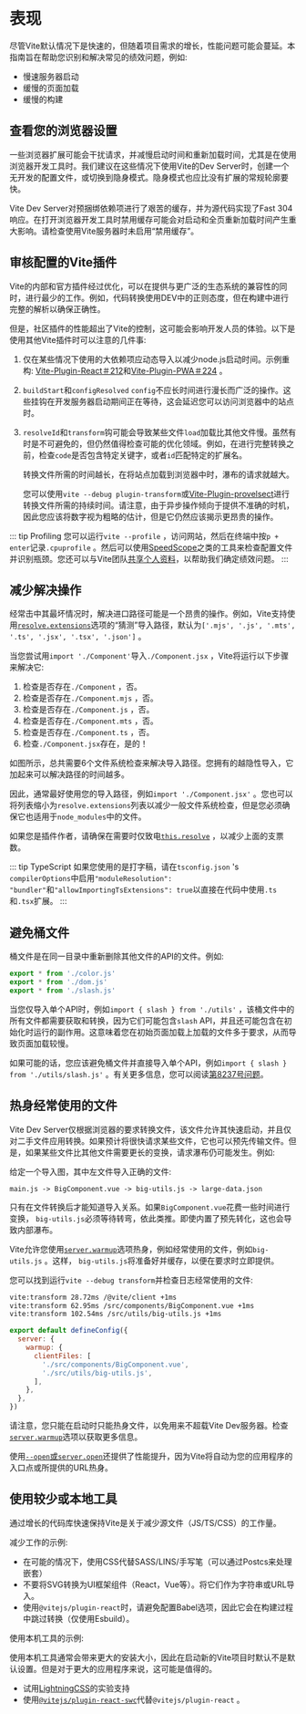 # 表现

尽管Vite默认情况下是快速的，但随着项目需求的增长，性能问题可能会蔓延。本指南旨在帮助您识别和解决常见的绩效问题，例如:

- 慢速服务器启动
- 缓慢的页面加载
- 缓慢的构建

## 查看您的浏览器设置

一些浏览器扩展可能会干扰请求，并减慢启动时间和重新加载时间，尤其是在使用浏览器开发工具时。我们建议在这些情况下使用Vite的Dev Server时，创建一个无开发的配置文件，或切换到隐身模式。隐身模式也应比没有扩展的常规轮廓要快。

Vite Dev Server对预捆绑依赖项进行了艰苦的缓存，并为源代码实现了Fast 304响应。在打开浏览器开发工具时禁用缓存可能会对启动和全页重新加载时间产生重大影响。请检查使用Vite服务器时未启用“禁用缓存”。

## 审核配置的Vite插件

Vite的内部和官方插件经过优化，可以在提供与更广泛的生态系统的兼容性的同时，进行最少的工作。例如，代码转换使用DEV中的正则态度，但在构建中进行完整的解析以确保正确性。

但是，社区插件的性能超出了Vite的控制，这可能会影响开发人员的体验。以下是使用其他Vite插件时可以注意的几件事:

1. 仅在某些情况下使用的大依赖项应动态导入以减少node.js启动时间。示例重构: [Vite-Plugin-React＃212](/0)和[Vite-Plugin-PWA＃224](/1) 。

2. `buildStart`和`configResolved` `config`不应长时间进行漫长而广泛的操作。这些挂钩在开发服务器启动期间正在等待，这会延迟您可以访问浏览器中的站点时。

3. `resolveId`和`transform`钩可能会导致某些文件`load`加载比其他文件慢。虽然有时是不可避免的，但仍然值得检查可能的优化领域。例如，在进行完整转换之前，检查`code`是否包含特定关键字，或者`id`匹配特定的扩展名。

   转换文件所需的时间越长，在将站点加载到浏览器中时，瀑布的请求就越大。

   您可以使用`vite --debug plugin-transform`或[Vite-Plugin-provelsect](/0)进行转换文件所需的持续时间。请注意，由于异步操作倾向于提供不准确的时机，因此您应该将数字视为粗略的估计，但是它仍然应该揭示更昂贵的操作。

::: tip Profiling
您可以运行`vite --profile` ，访问网站，然后在终端中按`p + enter`记录`.cpuprofile` 。然后可以使用[SpeedScope](/0)之类的工具来检查配置文件并识别瓶颈。您还可以与Vite团队[共享个人资料](/1)，以帮助我们确定绩效问题。
:::

## 减少解决操作

经常击中其最坏情况时，解决进口路径可能是一个昂贵的操作。例如，Vite支持使用[`resolve.extensions`](/0)选项的“猜测”导入路径，默认为`['.mjs', '.js', '.mts', '.ts', '.jsx', '.tsx', '.json']` 。

当您尝试用`import './Component'`导入`./Component.jsx` ，Vite将运行以下步骤来解决它:

1. 检查是否存在`./Component` ，否。
2. 检查是否存在`./Component.mjs` ，否。
3. 检查是否存在`./Component.js` ，否。
4. 检查是否存在`./Component.mts` ，否。
5. 检查是否存在`./Component.ts` ，否。
6. 检查`./Component.jsx`存在，是的！

如图所示，总共需要6个文件系统检查来解决导入路径。您拥有的越隐性导入，它加起来可以解决路径的时间越多。

因此，通常最好使用您的导入路径，例如`import './Component.jsx'` 。您也可以将列表缩小为`resolve.extensions`列表以减少一般文件系统检查，但是您必须确保它也适用于`node_modules`中的文件。

如果您是插件作者，请确保在需要时仅致电[`this.resolve`](/0) ，以减少上面的支票数。

::: tip TypeScript
如果您使用的是打字稿，请在`tsconfig.json` 's `compilerOptions`中启用`"moduleResolution": "bundler"`和`"allowImportingTsExtensions": true`以直接在代码中使用`.ts`和`.tsx`扩展。
:::

## 避免桶文件

桶文件是在同一目录中重新删除其他文件的API的文件。例如:

```js [src/utils/index.js]
export * from './color.js'
export * from './dom.js'
export * from './slash.js'
```

当您仅导入单个API时，例如`import { slash } from './utils'` ，该桶文件中的所有文件都需要获取和转换，因为它们可能包含`slash` API，并且还可能包含在初始化时运行的副作用。这意味着您在初始页面加载上加载的文件多于要求，从而导致页面加载较慢。

如果可能的话，您应该避免桶文件并直接导入单个API，例如`import { slash } from './utils/slash.js'` 。有关更多信息，您可以阅读[第8237号问题](/0)。

## 热身经常使用的文件

Vite Dev Server仅根据浏览器的要求转换文件，该文件允许其快速启动，并且仅对二手文件应用转换。如果预计将很快请求某些文件，它也可以预先传输文件。但是，如果某些文件比其他文件需要更长的变换，请求瀑布仍可能发生。例如:

给定一个导入图，其中左文件导入正确的文件:

```
main.js -> BigComponent.vue -> big-utils.js -> large-data.json
```

只有在文件转换后才能知道导入关系。如果`BigComponent.vue`花费一些时间进行变换， `big-utils.js`必须等待转弯，依此类推。即使内置了预先转化，这也会导致内部瀑布。

Vite允许您使用[`server.warmup`](/0)选项热身，例如经常使用的文件，例如`big-utils.js` 。这样， `big-utils.js`将准备好并缓存，以便在要求时立即提供。

您可以找到运行`vite --debug transform`并检查日志经常使用的文件:

```bash
vite:transform 28.72ms /@vite/client +1ms
vite:transform 62.95ms /src/components/BigComponent.vue +1ms
vite:transform 102.54ms /src/utils/big-utils.js +1ms
```

```js [vite.config.js]
export default defineConfig({
  server: {
    warmup: {
      clientFiles: [
        './src/components/BigComponent.vue',
        './src/utils/big-utils.js',
      ],
    },
  },
})
```

请注意，您只能在启动时只能热身文件，以免用来不超载Vite Dev服务器。检查[`server.warmup`](/0)选项以获取更多信息。

使用[`--open`或`server.open`](/0)还提供了性能提升，因为Vite将自动为您的应用程序的入口点或所提供的URL热身。

## 使用较少或本地工具

通过增长的代码库快速保持Vite是关于减少源文件（JS/TS/CSS）的工作量。

减少工作的示例:

- 在可能的情况下，使用CSS代替SASS/LINS/手写笔（可以通过Postcs来处理嵌套）
- 不要将SVG转换为UI框架组件（React，Vue等）。将它们作为字符串或URL导入。
- 使用`@vitejs/plugin-react`时，请避免配置Babel选项，因此它会在构建过程中跳过转换（仅使用Esbuild）。

使用本机工具的示例:

使用本机工具通常会带来更大的安装大小，因此在启动新的Vite项目时默认不是默认设置。但是对于更大的应用程序来说，这可能是值得的。

- 试用[LightningCSS](/0)的实验支持
- 使用[`@vitejs/plugin-react-swc`](/0)代替`@vitejs/plugin-react` 。
